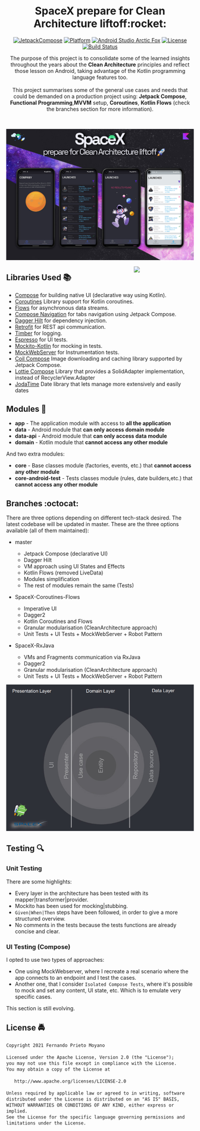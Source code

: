 <h1 align="center">SpaceX prepare for Clean Architecture liftoff:rocket:</h1>

<p align="center">
  <a href="https://developer.android.com/jetpack/androidx/releases/compose"><img alt="JetpackCompose" src="https://img.shields.io/badge/Jetpack%20Compose-1.1.1--beta03-blueviolet"/></a>
  <a href="https://developer.android.com/reference"><img alt="Platform" src="https://img.shields.io/badge/platform-android-brightgreen.svg"/></a>
  <a href="https://android-developers.googleblog.com/2021/07/android-studio-arctic-fox-202031-stable.html"><img alt="Android Studio Arctic Fox" src="https://img.shields.io/badge/AS%20Arctic%20Fox-2020.3.1-9cf.svg"/></a>
  <a href="https://opensource.org/licenses/Apache-2.0"><img alt="License" src="https://img.shields.io/badge/License-Apache%202.0-blue.svg"/></a>
  <a href="https://app.bitrise.io/app/64cd2ed600a14151"><img alt="Build Status" src="https://app.bitrise.io/app/64cd2ed600a14151/status.svg?token=9eYCKzT6HcFJeAGeZmEH6g&branch=master"/></a>
</p>

<p align="center">
The purpose of this project is to consolidate some of the learned insights throughout the years about the <b>Clean Architecture</b> principles and reflect those lesson on Android, taking advantage of the Kotlin programming language features too.
</br><br>This project summarises some of the general use cases and needs that could be demanded on a production project using: <b>Jetpack Compose</b>, <b>Functional Programming</b>,<b>MVVM</b> setup, <b>Coroutines</b>, <b>Kotlin Flows</b> (check the branches section for more information).

</p>
</br>

<p align="center">
<img src="/art/SpaceX-Latest-Banner.jpg"/>
</p>


<img src="/art/SpaceX-Demo.gif" align="right" width="32%"/>

## Libraries Used :books:
* [Compose][0] for building native UI (declarative way using Kotlin).
* [Coroutines][1] Library support for Kotlin coroutines.
* [Flows][2] for asynchronous data streams.
* [Compose Navigation][3] for tabs navigation using Jetpack Compose.
* [Dagger Hilt][4] for dependency injection.
* [Retrofit][5] for REST api communication.
* [Timber][6] for logging.
* [Espresso][7] for UI tests.
* [Mockito-Kotlin][8] for mocking in tests.
* [MockWebServer][9] for Instrumentation tests.
* [Coil Compose][10] Image downloading and caching library supported by Jetpack Compose.
* [Lottie Compose][11] Library that provides a SolidAdapter implementation, instead of RecyclerView.Adapter
* [JodaTime][12] Date library that lets manage more extensively and easily dates

[0]:  https://developer.android.com/jetpack
[1]:  https://github.com/Kotlin/kotlinx.coroutines
[2]:  https://kotlin.github.io/kotlinx.coroutines/kotlinx-coroutines-core/kotlinx.coroutines.flow/-flow/
[3]:  https://developer.android.com/jetpack/compose/navigation
[4]:  https://dagger.dev/hilt/
[5]:  https://github.com/square/retrofit
[6]:  https://github.com/JakeWharton/timber
[7]:  https://developer.android.com/training/testing/espresso/
[8]:  https://github.com/nhaarman/mockito-kotlin
[9]:  https://github.com/square/okhttp/tree/master/mockwebserver
[10]: https://github.com/coil-kt/coil
[11]: https://airbnb.io/lottie/#/android-compose
[12]: https://github.com/JodaOrg/joda-time

## Modules :bookmark_tabs:
* **app** - The application module with access to **all the application**
* **data** - Android module that **can only access domain module**
* **data-api** - Android module that **can only access data module**
* **domain** - Kotlin module that **cannot access any other module**

And two extra modules:
* **core** - Base classes module (factories, events, etc.) that **cannot access any other module**
* **core-android-test** - Tests classes module (rules, date builders,etc.) that **cannot access any other module**

## Branches :octocat:
There are three options depending on different tech-stack desired. The latest codebase will be updated in master.
These are the three options available (all of them maintained):

- master
  - Jetpack Compose (declarative UI)
  - Dagger Hilt
  - VM approach using UI States and Effects
  - Kotlin Flows (removed LiveData)
  - Modules simplification
  - The rest of modules remain the same (Tests)

- SpaceX-Coroutines-Flows
  - Imperative UI
  - Dagger2
  - Kotlin Coroutines and Flows
  - Granular modularisation (CleanArchitecture approach)
  - Unit Tests + UI Tests + MockWebServer + Robot Pattern

- SpaceX-RxJava
    - VMs and Fragments communication via RxJava
    - Dagger2
    - Granular modularisation (CleanArchitecture approach)
    - Unit Tests + UI Tests + MockWebServer + Robot Pattern

<p align="center">
<img src="/art/clean_architecture_dark.jpg"/>
</p>

## Testing :mag:

### Unit Testing

There are some highlights:
* Every layer in the architecture has been tested with its mapper|transformer|provider.
* Mockito has been used for mocking|stubbing.
* `Given|When|Then` steps have been followed, in order to give a more structured overview.
* No comments in the tests because the tests functions are already concise and clear.

### UI Testing (Compose)

I opted to use two types of approaches:
- One using MockWebserver, where I recreate a real scenario where the app connects to an endpoint and I test the cases.
- Another one, that I consider `Isolated Compose Tests`, where it's possible to mock and set any content, UI state, etc. Which is to emulate very specific cases.

This section is still evolving.


## License :oncoming_police_car:
    Copyright 2021 Fernando Prieto Moyano

    Licensed under the Apache License, Version 2.0 (the "License");
    you may not use this file except in compliance with the License.
    You may obtain a copy of the License at

       http://www.apache.org/licenses/LICENSE-2.0

    Unless required by applicable law or agreed to in writing, software
    distributed under the License is distributed on an "AS IS" BASIS,
    WITHOUT WARRANTIES OR CONDITIONS OF ANY KIND, either express or implied.
    See the License for the specific language governing permissions and
    limitations under the License.